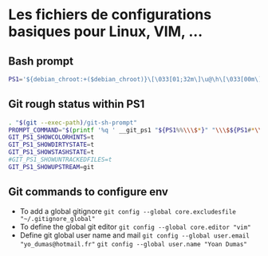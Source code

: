 # Les fichiers de configurations basiques pour Linux, VIM, ...

## Bash prompt
```bash
PS1='${debian_chroot:+($debian_chroot)}\[\033[01;32m\]\u@\h\[\033[00m\]:\[\033[01;34m\]\w\[\033[00m\]\[\033[01;30m\][`date +%Hh%M`]\[\033[00m\]\$ '
```
## Git rough status within PS1
```bash
. "$(git --exec-path)/git-sh-prompt"
PROMPT_COMMAND="$(printf '%q ' __git_ps1 "${PS1%%\\\$*}" "\\\$${PS1#*\\\$}");$PROMPT_COMMAND"
GIT_PS1_SHOWCOLORHINTS=t
GIT_PS1_SHOWDIRTYSTATE=t
GIT_PS1_SHOWSTASHSTATE=t
#GIT_PS1_SHOWUNTRACKEDFILES=t
GIT_PS1_SHOWUPSTREAM=git
```

## Git commands to configure env
- To add a global gitignore
`git config --global core.excludesfile "~/.gitignore_global"`
- To define the global git editor
`git config --global core.editor "vim"`
- Define git global user name and mail
`git config --global user.email "yo_dumas@hotmail.fr"`
`git config --global user.name "Yoan Dumas"`
